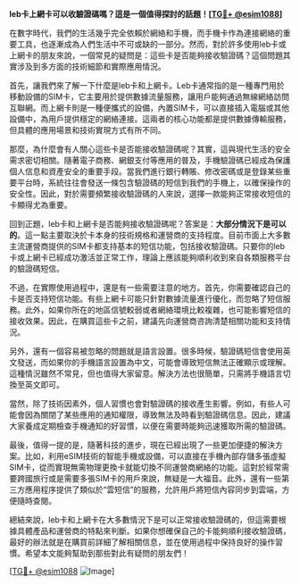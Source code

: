 **leb卡上網卡可以收驗證碼嗎？這是一個值得探討的話題！[[TG💪+ @esim1088](https://t.me/s/esim1088)]**

在數字時代，我們的生活幾乎完全依賴於網絡和手機，而手機卡作為連接網絡的重要工具，也逐漸成為人們生活中不可或缺的一部分。然而，對於許多使用leb卡或上網卡的朋友來說，一個常見的疑問是：這些卡是否能夠接收驗證碼？這個問題其實涉及到多方面的技術細節和實際應用情況。

首先，讓我們來了解一下什麼是leb卡和上網卡。Leb卡通常指的是一種專門用於移動設備的SIM卡，它主要用於提供數據流量服務，讓用戶能夠通過無線網絡訪問互聯網。而上網卡則是一種便攜式的設備，內置SIM卡，可以直接插入電腦或其他設備中，為用戶提供穩定的網絡連接。這兩者的核心功能都是提供數據傳輸服務，但具體的應用場景和技術實現方式有所不同。

那麼，為什麼會有人關心這些卡是否能接收驗證碼呢？其實，這與現代生活的安全需求密切相關。隨著電子商務、網銀支付等應用的普及，手機驗證碼已經成為保護個人信息和資產安全的重要手段。當我們進行銀行轉賬、修改密碼或是登錄某些重要平台時，系統往往會發送一條包含驗證碼的短信到我們的手機上，以確保操作的安全性。因此，對於需要頻繁接收驗證碼的人來說，選擇一款能夠正常接收短信的卡顯得尤為重要。

回到正題，leb卡和上網卡是否能夠接收驗證碼呢？答案是：**大部分情況下是可以的**。這一點主要取決於卡本身的技術規格和運營商的支持程度。目前市面上大多數主流運營商提供的SIM卡都支持基本的短信功能，包括接收驗證碼。只要你的leb卡或上網卡已經成功激活並正常工作，理論上應該能夠順利收到來自各類服務平台的驗證碼短信。

不過，在實際使用過程中，還是有一些需要注意的地方。首先，你需要確認自己的卡是否支持短信功能。有些上網卡可能只針對數據流量進行優化，而忽略了短信服務。此外，如果你所在的地區信號較弱或者網絡環境比較複雜，也可能影響短信的接收效果。因此，在購買這些卡之前，建議先向運營商咨詢清楚相關功能和支持情況。

另外，還有一個容易被忽略的問題就是語言設置。很多時候，驗證碼短信會使用英文發送，而如果你的手機語言設置為中文，可能會導致短信無法正確顯示或理解。這種情況雖然不常見，但也值得大家留意。解決方法也很簡單，只需將手機語言切換至英文即可。

當然，除了技術因素外，個人習慣也會對驗證碼的接收產生影響。例如，有些人可能會因為關閉了某些應用的通知權限，導致無法及時看到驗證碼信息。因此，建議大家養成定期檢查手機通知的好習慣，以便在需要時能夠迅速獲取所需的驗證碼。

最後，值得一提的是，隨著科技的進步，現在已經出現了一些更加便捷的解決方案。比如，利用eSIM技術的智能手機或設備，可以直接在手機內部存儲多張虛擬SIM卡，從而實現無需物理更換卡就能切換不同運營商網絡的功能。這對於經常需要跨國旅行或是需要多張SIM卡的用戶來說，無疑是一大福音。此外，還有一些第三方應用程序提供了類似於“雲短信”的服務，允許用戶將短信內容同步到雲端，方便隨時查閱。

總結來說，leb卡和上網卡在大多數情況下是可以正常接收驗證碼的，但這需要根據具體產品和運營商的特點來判斷。如果你想確保自己的卡能夠順利接收驗證碼，最好的辦法就是在購買前詳細了解相關信息，並在使用過程中保持良好的操作習慣。希望本文能夠幫助到那些對此有疑問的朋友們！

[[TG💪+ @esim1088](https://t.me/s/esim1088) ![Image](https://i.postimg.cc/4NQfJmqS/Snipaste-2025-05-13-00-14-12.png)]